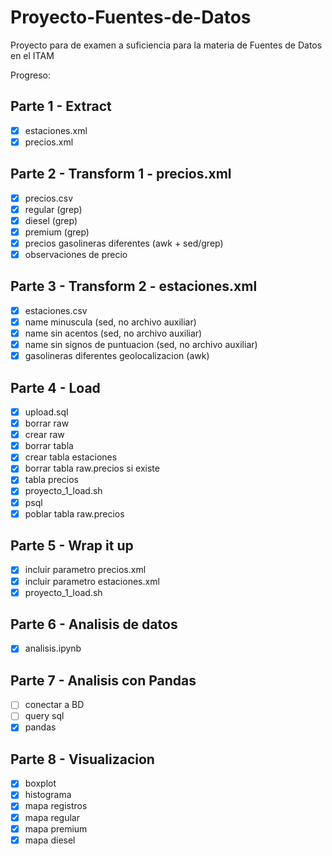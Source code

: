 # Proyecto-Fuentes-de-Datos
Proyecto para de examen a suficiencia para la materia de Fuentes de Datos en el ITAM

Progreso:

## Parte 1 - Extract
- [x] estaciones.xml
- [x] precios.xml

## Parte 2 - Transform 1 - precios.xml
- [x] precios.csv
- [x] regular (grep)
- [x] diesel (grep)
- [x] premium (grep)
- [x] precios gasolineras diferentes (awk + sed/grep)
- [x] observaciones de precio

## Parte 3 - Transform 2 - estaciones.xml
- [x] estaciones.csv
- [x] name minuscula (sed, no archivo auxiliar)
- [x] name sin acentos (sed, no archivo auxiliar)
- [x] name sin signos de puntuacion (sed, no archivo auxiliar)
- [x] gasolineras diferentes geolocalizacion (awk)

## Parte 4 - Load
- [x] upload.sql
- [x] borrar raw
- [x] crear raw
- [x] borrar tabla
- [x] crear tabla estaciones
- [x] borrar tabla raw.precios si existe
- [x] tabla precios
- [x] proyecto_1_load.sh
- [x] psql
- [x] poblar tabla raw.precios

## Parte 5 - Wrap it up
- [x] incluir parametro precios.xml
- [x] incluir parametro estaciones.xml
- [x] proyecto_1_load.sh

## Parte 6 - Analisis de datos
- [x] analisis.ipynb

## Parte 7 - Analisis con Pandas
- [ ] conectar a BD
- [ ] query sql
- [x] pandas

## Parte 8 - Visualizacion
- [x] boxplot
- [x] histograma
- [x] mapa registros
- [x] mapa regular
- [x] mapa premium
- [x] mapa diesel

